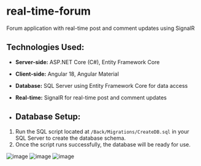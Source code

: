 # real-time-forum
Forum application with real-time post and comment updates using SignalR

## Technologies Used:
- **Server-side:** ASP.NET Core (C#), Entity Framework Core
- **Client-side:** Angular 18, Angular Material
- **Database:** SQL Server using Entity Framework Core for data access
- **Real-time:** SignalR for real-time post and comment updates

- ## Database Setup:
1. Run the SQL script located at `/Back/Migrations/CreateDB.sql` in your SQL Server to create the database schema.
2. Once the script runs successfully, the database will be ready for use.

![image](https://github.com/user-attachments/assets/270a009f-796a-4448-9750-40952945abb3)
![image](https://github.com/user-attachments/assets/7ccbce5e-7118-4db9-ac33-d01bd03fcdf8)
![image](https://github.com/user-attachments/assets/cc7e056f-8381-4c30-a431-100c21d8e96d)
